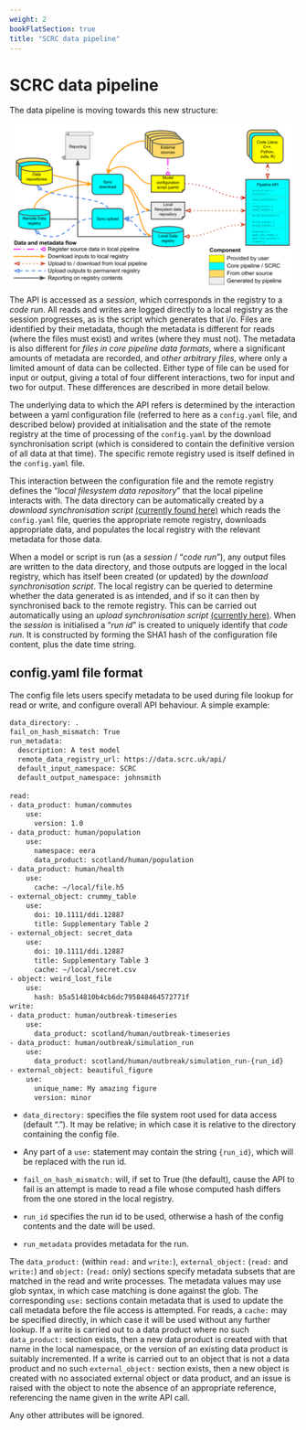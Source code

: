 ```yaml
---
weight: 2
bookFlatSection: true
title: "SCRC data pipeline"
---
```


# SCRC data pipeline

The data pipeline is moving towards this new structure:

![SCRC Data API design figure](scrc-api-new.svg)

The API is accessed as a *session*, which corresponds in the registry to a *code run*. All reads and writes are logged directly to a local registry as the session progresses, as is the script which generates that i/o. Files are identified by their metadata, though the metadata is different for reads (where the files must exist) and writes (where they must not). The metadata is also different for *files in core pipeline data formats*, where a significant amounts of metadata are recorded, and *other arbitrary files*, where only a limited amount of data can be collected. Either type of file can be used for input or output, giving a total of four different interactions, two for input and two for output. These differences are described in more detail below.

The underlying data to which the API refers is determined by the interaction between a yaml configuration file (referred to here as a `config.yaml` file, and described below) provided at initialisation and the state of the remote registry at the time of processing of the `config.yaml` by the download synchronisation script (which is considered to contain the definitive version of all data at that time). The specific remote registry used is itself defined in the `config.yaml` file.

This interaction between the configuration file and the remote registry defines the “*local filesystem data repository*” that the local pipeline interacts with. The data directory can be automatically created by a *download synchronisation script* [(currently found here)](https://github.com/ScottishCovidResponse/data_pipeline_api/tree/master/data_pipeline_api/registry) which reads the `config.yaml` file, queries the appropriate remote registry, downloads appropriate data, and populates the local registry with the relevant metadata for those data.

When a model or script is run (as a *session* / “*code run*”), any output files are written to the data directory, and those outputs are logged in the local registry, which has itself been created (or updated) by the *download synchronisation script*. The local registry can be queried to determine whether the data generated is as intended, and if so it can then by synchronised back to the remote registry. This can be carried out automatically using an *upload synchronisation script* [(currently here)](https://github.com/ScottishCovidResponse/data_pipeline_api/tree/master/data_pipeline_api/registry). When the *session* is initialised a “*run id*” is created to uniquely identify that *code run*. It is constructed by forming the SHA1 hash of the configuration file content, plus the date time string.

## config.yaml file format 

The config file lets users specify metadata to be used during file lookup for read or write, and configure overall API behaviour. A simple example: 

```
data_directory: . 
fail_on_hash_mismatch: True 
run_metadata: 
  description: A test model 
  remote_data_registry_url: https://data.scrc.uk/api/ 
  default_input_namespace: SCRC 
  default_output_namespace: johnsmith

read: 
- data_product: human/commutes
    use:
      version: 1.0
- data_product: human/population
    use:
      namespace: eera
      data_product: scotland/human/population
- data_product: human/health
    use:
      cache: ~/local/file.h5
- external_object: crummy_table
    use:
      doi: 10.1111/ddi.12887
      title: Supplementary Table 2
- external_object: secret_data
    use:
      doi: 10.1111/ddi.12887
      title: Supplementary Table 3
      cache: ~/local/secret.csv
- object: weird_lost_file
    use:
      hash: b5a514810b4cb6dc795848464572771f
write:
- data_product: human/outbreak-timeseries
    use:
      data_product: scotland/human/outbreak-timeseries
- data_product: human/outbreak/simulation_run
    use:
      data_product: scotland/human/outbreak/simulation_run-{run_id}
- external_object: beautiful_figure
    use:
      unique_name: My amazing figure
      version: minor
```

- `data_directory:` specifies the file system root used for data access (default “.”). It may be relative; in which case it is relative to the directory containing the config file.

- Any part of a `use:` statement may contain the string `{run_id}`, which will be replaced with the run id.

- `fail_on_hash_mismatch:` will, if set to True (the default), cause the API to fail is an attempt is made to read a file whose computed hash differs from the one stored in the local registry.

- `run_id` specifies the run id to be used, otherwise a hash of the config contents and the date will be used.

- `run_metadata` provides metadata for the run.

The `data_product:` (within `read:` and `write:`), `external_object:` (`read:` and `write:`) and `object:` (`read:` only) sections specify metadata subsets that are matched in the read and write processes. The metadata values may use glob syntax, in which case matching is done against the glob. The corresponding `use:` sections contain metadata that is used to update the call metadata before the file access is attempted. For reads, a `cache:` may be specified directly, in which case it will be used without any further lookup. If a write is carried out to a data product where no such `data_product:` section exists, then a new data product is created with that name in the local namespace, or the version of an existing data product is suitably incremented. If a write is carried out to an object that is not a data product and no such `external_object:` section exists, then a new object is created with no associated external object or data product, and an issue is raised with the object to note the absence of an appropriate reference, referencing the name given in the write API call.

Any other attributes will be ignored.

